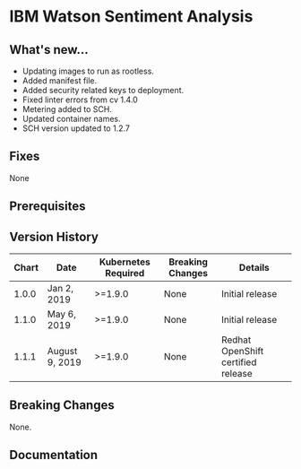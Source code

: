 # IBM Watson Sentiment Analysis

## What's new...
 - Updating images to run as rootless.
 - Added manifest file.
 - Added security related keys to deployment.
 - Fixed linter errors from cv 1.4.0
 - Metering added to SCH.
 - Updated container names.
 - SCH version updated to 1.2.7


## Fixes
None

## Prerequisites

## Version History
| Chart | Date        | Kubernetes Required | Breaking Changes | Details         |
| ----- | ----------- | ------------------- | ---------------- | --------------- |
| 1.0.0 | Jan 2, 2019 | >=1.9.0             | None             | Initial release |
| 1.1.0 | May 6, 2019 | >=1.9.0             | None             | Initial release |
| 1.1.1 | August 9, 2019 | >=1.9.0             | None             | Redhat OpenShift certified release |

## Breaking Changes
None.

## Documentation
